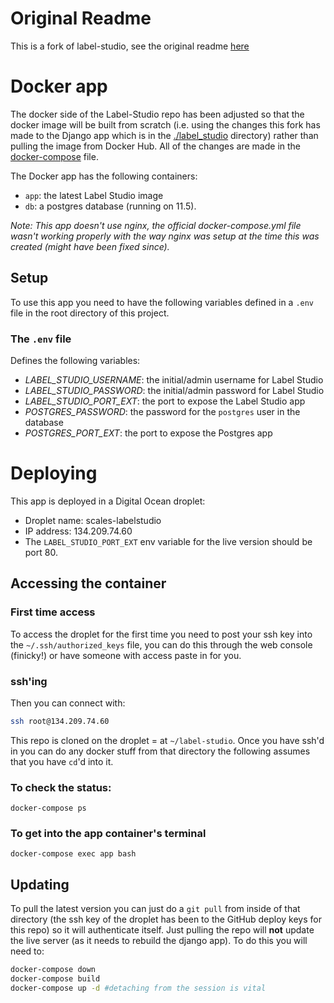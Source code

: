 # Original Readme
This is a fork of label-studio, see the original readme [here](https://github.com/heartexlabs/label-studio#readme)

# Docker app
The docker side of the Label-Studio repo has been adjusted so that the docker image will be built from scratch (i.e. using the changes this fork has made to the Django app which is in the [./label_studio]() directory) rather than pulling the image from Docker Hub. All of the changes are made in the [docker-compose](./docker-compose.yml) file.

The Docker app has the following containers:
- `app`: the latest Label Studio image
- `db`: a postgres database (running on 11.5).

*Note: This app doesn't use nginx, the official docker-compose.yml file wasn't working properly with the way nginx was setup at the time this was created (might have been fixed since).*


## Setup
To use this app you need to have the following variables defined in a `.env` file in the root directory of this project.

### The `.env` file
Defines the following variables:

 - *LABEL_STUDIO_USERNAME*: the initial/admin username for Label Studio
 - *LABEL_STUDIO_PASSWORD*: the initial/admin password for Label Studio
 - *LABEL_STUDIO_PORT_EXT*: the port to expose the Label Studio app
 - *POSTGRES_PASSWORD*:  the password for the `postgres` user in the database
 - *POSTGRES_PORT_EXT*:  the port to expose the Postgres app
 


# Deploying
This app is deployed in a Digital Ocean droplet:
- Droplet name: scales-labelstudio
- IP address: 134.209.74.60
- The `LABEL_STUDIO_PORT_EXT` env variable for the live version should be port 80.







## Accessing the container

### First time access
To access the droplet for the first time you need to post your ssh key into the `~/.ssh/authorized_keys` file, you can do this through the web console (finicky!) or have someone with access paste in for you.

### ssh'ing
Then you can connect with:
```bash
ssh root@134.209.74.60
```
This repo is cloned on the droplet = at `~/label-studio`.  Once you have ssh'd in  you can do any docker stuff from that directory the following assumes that you have `cd`'d into it. 

### To check the status:
```
docker-compose ps
```
### To get into the app container's terminal
```
docker-compose exec app bash
```


## Updating
To pull the latest version you can just do a `git pull` from inside of that directory (the ssh key of the droplet has been to the GitHub deploy keys for this repo) so it will authenticate itself. Just pulling the repo will __not__ update the live server (as it needs to rebuild the django app). To do this you will need to:
```bash
docker-compose down
docker-compose build
docker-compose up -d #detaching from the session is vital
```
